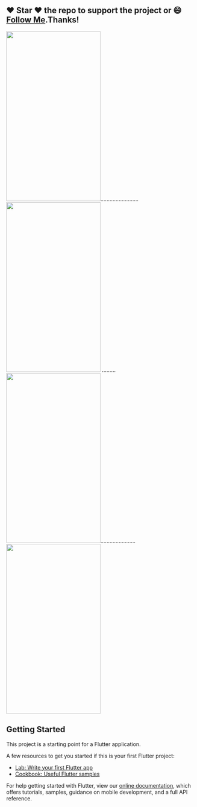 
## :heart: Star :heart: the repo to support the project or :smile:[Follow Me](https://github.com/harsh6768).Thanks!


<img src="https://github.com/harsh6768/Kairat/blob/master/Images/r1.jpeg" alt="" 
width="250" height="450" >.........................
<img src="https://github.com/harsh6768/Kairat/blob/master/Images/r2.jpeg" alt="" width="250" height="450" >
.........
<img src="https://github.com/harsh6768/Kairat/blob/master/Images/r3.jpeg"
alt="" width="250" height="450" >.......................
<img src="https://github.com/harsh6768/Kairat/blob/master/Images/r4.jpeg"
alt="" width="250" height="450" >

## Getting Started

This project is a starting point for a Flutter application.

A few resources to get you started if this is your first Flutter project:

- [Lab: Write your first Flutter app](https://flutter.dev/docs/get-started/codelab)
- [Cookbook: Useful Flutter samples](https://flutter.dev/docs/cookbook)

For help getting started with Flutter, view our
[online documentation](https://flutter.dev/docs), which offers tutorials,
samples, guidance on mobile development, and a full API reference.
